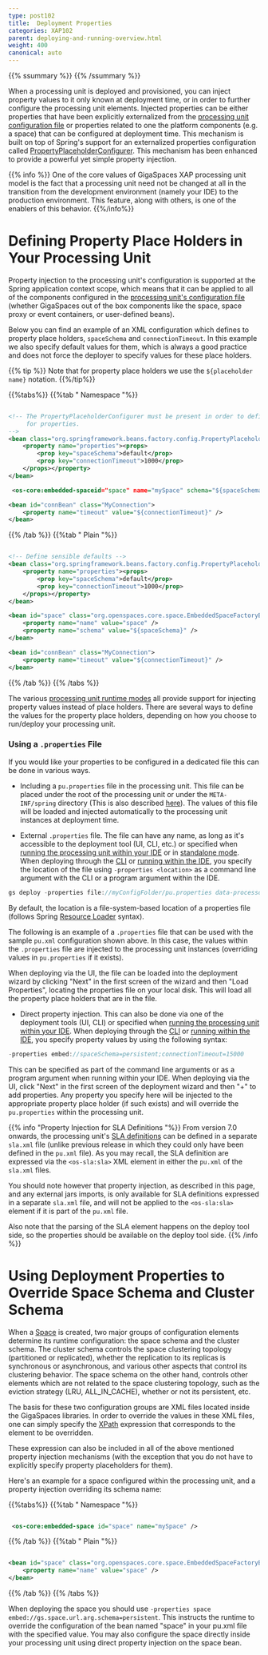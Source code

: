 ```yaml
---
type: post102
title:  Deployment Properties
categories: XAP102
parent: deploying-and-running-overview.html
weight: 400
canonical: auto
---
```


 {{% ssummary   %}} {{% /ssummary %}}



When a processing unit is deployed and provisioned, you can inject property values to it only known at deployment time, or in order to further configure the processing unit elements. Injected properties can be either properties that have been explicitly externalized from the [processing unit configuration file](./configuring-processing-unit-elements.html) or properties related to one the platform components (e.g. a space) that can be configured at deployment time. This mechanism is built on top of Spring's support for an externalized properties configuration called [PropertyPlaceholderConfigurer](http://static.springframework.org/spring/docs/2.5.x/reference/beans.html#beans-factory-placeholderconfigurer). This mechanism has been enhanced to provide a powerful yet simple property injection.

{{% info %}}
One of the core values of GigaSpaces XAP processing unit model is the fact that a processing unit need not be changed at all in the transition from the development environment (namely your IDE) to the production environment. This feature, along with others, is one of the enablers of this behavior.
{{%/info%}}

# Defining Property Place Holders in Your Processing Unit

Property injection to the processing unit's configuration is supported at the Spring application context scope, which means that it can be applied to all of the components configured in the [processing unit's configuration file](./configuring-processing-unit-elements.html) (whether GigaSpaces out of the box components like the space, space proxy or event containers, or user-defined beans).

Below you can find an example of an XML configuration which defines to property place holders, `spaceSchema` and `connectionTimeout`. In this example we also specify default values for them, which is always a good practice and does not force the deployer to specify values for these place holders.

{{% tip %}}
Note that for property place holders we use the `${placeholder name}` notation.
{{%/tip%}}

{{%tabs%}}
{{%tab "  Namespace "%}}


```xml

<!-- The PropertyPlaceholderConfigurer must be present in order to define default value
     for properties.
-->
<bean class="org.springframework.beans.factory.config.PropertyPlaceholderConfigurer">
    <property name="properties"><props>
        <prop key="spaceSchema">default</prop>
        <prop key="connectionTimeout">1000</prop>
    </props></property>
</bean>

 <os-core:embedded-spaceid="space" name="mySpace" schema="${spaceSchema}" />

<bean id="connBean" class="MyConnection">
    <property name="timeout" value="${connectionTimeout}" />
</bean>
```

{{% /tab %}}
{{%tab "  Plain "%}}


```xml

<!-- Define sensible defaults -->
<bean class="org.springframework.beans.factory.config.PropertyPlaceholderConfigurer">
    <property name="properties"><props>
        <prop key="spaceSchema">default</prop>
        <prop key="connectionTimeout">1000</prop>
    </props></property>
</bean>

<bean id="space" class="org.openspaces.core.space.EmbeddedSpaceFactoryBean">
    <property name="name" value="space" />
    <property name="schema" value="${spaceSchema}" />
</bean>

<bean id="connBean" class="MyConnection">
    <property name="timeout" value="${connectionTimeout}" />
</bean>
```

{{% /tab %}}
{{% /tabs %}}

The various [processing unit runtime modes](./deploying-and-running-the-processing-unit.html) all provide support for injecting property values instead of place holders. There are several ways to define the values for the property place holders, depending on how you choose to run/deploy your processing unit.

### Using a `.properties` File

If you would like your properties to be configured in a dedicated file this can be done in various ways.

- Including a `pu.properties` file in the processing unit. This file can be placed under the root of the processing unit or under the `META-INF/spring` directory (This is also described [here](./the-processing-unit-structure-and-configuration.html)). The values of this file will be loaded and injected automatically to the processing unit instances at deployment time.

- External `.properties` file. The file can have any name, as long as it's accessible to the deployment tool (UI, CLI, etc.) or specified when [running the processing unit within your IDE](./running-and-debugging-within-your-ide.html) or in [standalone mode](./running-in-standalone-mode.html).
When deploying through the [CLI]({{%currentadmurl%}}/command-line-interface.html) or [running within the IDE](./running-and-debugging-within-your-ide.html), you specify the location of the file using `-properties <location>` as a command line argument with the CLI or a program argument within the IDE.


```java
gs deploy -properties file://myConfigFolder/pu.properties data-processor.jar
```

By default, the location is a file-system-based location of a properties file (follows Spring [Resource Loader](http://static.springframework.org/spring/docs/2.5.x/reference/resources.html#resources-resourceloader) syntax).

The following is an example of a `.properties` file that can be used with the sample `pu.xml` configuration shown above. In this case, the values within the `.properties` file are injected to the processing unit instances (overriding values in `pu.properties` if it exists).

When deploying via the UI, the file can be loaded into the deployment wizard by clicking "Next" in the first screen of the wizard and then "Load Properties", locating the properties file on your local disk. This will load all the property place holders that are in the file.

- Direct property injection. This can also be done via one of the deployment tools (UI, CLI) or specified when [running the processing unit within your IDE](./running-and-debugging-within-your-ide.html).
When deploying through the [CLI]({{%currentadmurl%}}/command-line-interface.html) or [running within the IDE](./running-and-debugging-within-your-ide.html), you specify property values by using the following syntax:


```java
-properties embed://spaceSchema=persistent;connectionTimeout=15000
```

This can be specified as part of the command line arguments or as a program argument when running within your IDE.
When deploying via the UI, click "Next" in the first screen of the deployment wizard and then "+" to add properties. Any property you specify here will be injected to the appropriate property place holder (if such exists) and will override the `pu.properties` within the processing unit.

{{% info "Property Injection for SLA Definitions "%}}
From version 7.0 onwards, the processing unit's [SLA definitions]({{%currentadmurl%}}/the-sla-overview.html)  can be defined in a separate `sla.xml` file (unlike previous release in which they could only have been defined in the `pu.xml` file). As you may recall, the SLA definition are expressed via the `<os-sla:sla>` XML element in either the `pu.xml` of the `sla.xml` files.

You should note however that property injection, as described in this page, and any external jars imports, is only available for SLA definitions expressed in a separate `sla.xml` file, and will not be applied to the `<os-sla:sla>` element if it is part of the `pu.xml` file.

Also note that the parsing of the SLA element happens on the deploy tool side, so the properties should be available on the deploy tool side.
{{% /info %}}

# Using Deployment Properties to Override Space Schema and Cluster Schema

When a [Space](./the-space-configuration.html) is created, two major groups of configuration elements determine its runtime configuration: the space schema and the cluster schema. The cluster schema controls the space clustering topology (partitioned or replicated), whether the replication to its replicas is synchronous or asynchronous, and various other aspects that control its clustering behavior. The space schema on the other hand, controls other elements which are not related to the space clustering topology, such as the eviction strategy (LRU, ALL_IN_CACHE), whether or not its persistent, etc.

The basis for these two configuration groups are XML files located inside the GigaSpaces libraries. In order to override the values in these XML files, one can simply specify the [XPath](http://en.wikipedia.org/wiki/XPath) expression that corresponds to the element to be overridden.

These expression can also be included in all of the above mentioned property injection mechanisms (with the exception that you do not have to explicitly specify property placeholders for them).

Here's an example for a space configured within the processing unit, and a property injection overriding its schema name:

{{%tabs%}}
{{%tab "  Namespace "%}}


```xml

 <os-core:embedded-space id="space" name="mySpace" />
```

{{% /tab %}}
{{%tab "  Plain "%}}


```xml

<bean id="space" class="org.openspaces.core.space.EmbeddedSpaceFactoryBean">
    <property name="name" value="space" />
</bean>
```

{{% /tab %}}
{{% /tabs %}}

When deploying the space you should use `-properties space embed://gs.space.url.arg.schema=persistent`. This instructs the runtime to override the configuration of the bean named "space" in your pu.xml file with the specified value. You may also configure the space directly inside your processing unit using direct property injection on the space bean.
